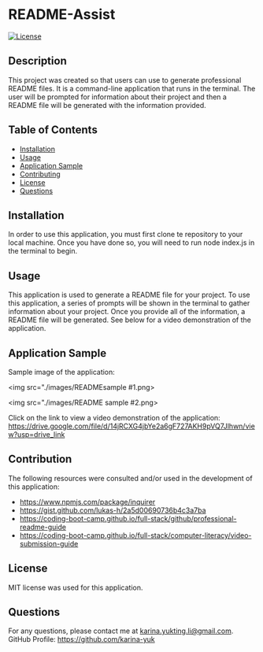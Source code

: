 # README-Assist

[![License](https://img.shields.io/badge/License-MIT-yellow.svg)](https://opensource.org/licenses/MIT)

## Description
This project was created so that users can use to generate professional README files. It is a command-line application that runs in the terminal. The user will be prompted for information about their project and then a README file will be generated with the information provided.

## Table of Contents
- [Installation](#installation)
- [Usage](#usage)
- [Application Sample](#application-sample)
- [Contributing](#contributing)
- [License](#license)
- [Questions](#questions)

## Installation
In order to use this application, you must first clone te repository to your local machine. Once you have done so, you will need to run node index.js in the terminal to begin.

## Usage
This application is used to generate a README file for your project. To use this application, a series of prompts will be shown in the terminal to gather information about your project. Once you provide all of the information, a README file will be generated. See below for a video demonstration of the application.

## Application Sample
Sample image of the application:

<img src="./images/READMEsample #1.png>

<img src="./images/README sample #2.png>

Click on the link to view a video demonstration of the application:
https://drive.google.com/file/d/14jRCXG4jbYe2a6gF727AKH9pVQ7Jlhwn/view?usp=drive_link

## Contribution
The following resources were consulted and/or used in the development of this application:
- https://www.npmjs.com/package/inquirer
- https://gist.github.com/lukas-h/2a5d00690736b4c3a7ba
- https://coding-boot-camp.github.io/full-stack/github/professional-readme-guide
- https://coding-boot-camp.github.io/full-stack/computer-literacy/video-submission-guide

## License

MIT license was used for this application.

## Questions
For any questions, please contact me at <karina.yukting.li@gmail.com>.
GitHub Profile: https://github.com/karina-yuk